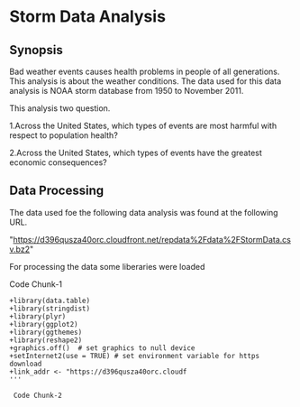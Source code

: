 # Storm Data Analysis

## Synopsis

Bad weather events causes health problems in people of all generations. This analysis is about the weather conditions. The data used for this data analysis is  NOAA storm database from 1950 to November 2011.

This analysis two question.

1.Across the United States, which types of events are most harmful with respect to population health?

2.Across the United States, which types of events have the greatest economic consequences?

## Data Processing

The data used foe the following data analysis was found at the following URL.

"https://d396qusza40orc.cloudfront.net/repdata%2Fdata%2FStormData.csv.bz2"

For processing the data some liberaries were loaded

Code Chunk-1
```{r prep-envir}
+library(data.table)
+library(stringdist)
+library(plyr)
+library(ggplot2)
+library(ggthemes)
+library(reshape2)
+graphics.off()  # set graphics to null device
+setInternet2(use = TRUE) # set environment variable for https download
+link_addr <- "https://d396qusza40orc.cloudf
'''

 Code Chunk-2
